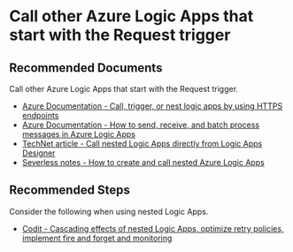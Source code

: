 <properties
    pageTitle="Call other Azure Logic Apps that start with the Request trigger"
    description="How to call other Azure Logic Apps that start with the Request trigger."
    service="microsoft.logicapps"
    resource="logicapps"
    authors="genlin"
    ms.author="kawilson"
    selfHelpType="generic"
    supportTopicIds="32742505"
    resourceTags=""
     productPesIds="15791"
    ownershipId="Compute_LogicApps"
    cloudEnvironments="public, Fairfax, usnat, ussec"
    articleId="46276307-abcd-4594-9657-d600c97e2a5d"
/>

# Call other Azure Logic Apps that start with the Request trigger

## **Recommended Documents**

Call other Azure Logic Apps that start with the Request trigger.

- [Azure Documentation - Call, trigger, or nest logic apps by using HTTPS endpoints](https://docs.microsoft.com/azure/logic-apps/logic-apps-http-endpoint)
- [Azure Documentation - How to send, receive, and batch process messages in Azure Logic Apps](https://docs.microsoft.com/azure/logic-apps/logic-apps-batch-process-send-receive-messages)
- [TechNet article - Call nested Logic Apps directly from Logic Apps Designer](https://social.technet.microsoft.com/wiki/contents/articles/34129.azure-logic-apps-call-nested-logic-apps-directly-from-logic-apps-designer.aspx)
- [Severless notes - How to create and call nested Azure Logic Apps](https://www.serverlessnotes.com/docs/nested-logic-apps)

## **Recommended Steps**

Consider the following when using nested Logic Apps.

- [Codit - Cascading effects of nested Logic Apps, optimize retry policies, implement fire and forget and monitoring](https://www.codit.eu/blog/cascading-effects-of-nested-logic-apps/)
